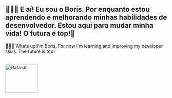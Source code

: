 
<!--
**BorisRomaoAntunes/BorisRomaoAntunes** is a ✨ _special_ ✨ repository because its `README.md` (this file) appears on your GitHub profile.

Here are some ideas to get you started:

- 🔭 I’m currently working on ...
- 🌱 I’m currently learning ...
- 👯 I’m looking to collaborate on ...
- 🤔 I’m looking for help with ...
- 💬 Ask me about ...
- 📫 How to reach me: ...
- 😄 Pronouns: ...
- ⚡ Fun fact: ...
-->

## 👨🏿‍💻  E aí! Eu sou o Boris. Por enquanto estou aprendendo e melhorando minhas habilidades de desenvolvedor. Estou aqui para mudar minha vida! O futura é top!🚀
   👨🏿‍💻 Whats up!I'm Boris. For now I'm learning and improving my developer skills. The future is top!
<div style="display: inline_block"><br>
  <img align="center" alt="Rafa-Js" height="90" width="100" src="https://cdn.jsdelivr.net/gh/devicons/devicon/icons/swift/swift-original.svg">
</div>
